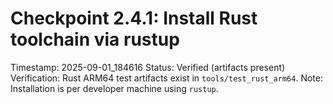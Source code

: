 # Checkpoint 2.4.1: Install Rust toolchain via rustup
Timestamp: 2025-09-01_184616
Status: Verified (artifacts present)
Verification: Rust ARM64 test artifacts exist in `tools/test_rust_arm64`.
Note: Installation is per developer machine using `rustup`.
